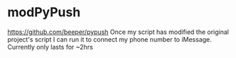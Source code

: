 # modPyPush
https://github.com/beeper/pypush
Once my script has modified the original project's script I can run it to connect my phone number to iMessage. Currently only lasts for ~2hrs
